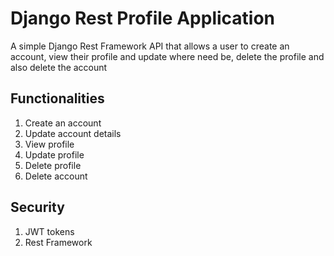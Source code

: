 # Django Rest Profile Application
A simple Django Rest Framework API that allows a user to create an account, view their profile and update where need be, delete the profile and also delete the account

## Functionalities
1. Create an account
2. Update account details
3. View profile
4. Update profile
5. Delete profile
6. Delete account

## Security
1. JWT tokens
2. Rest Framework
